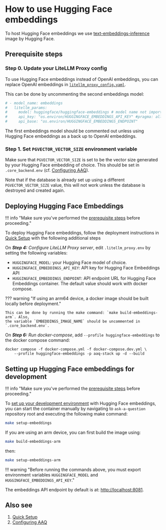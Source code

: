 # How to use Hugging Face embeddings

To host Hugging Face embeddings we use
[text-embeddings-inference](https://github.com/huggingface/text-embeddings-inference)
image by Hugging Face.

## Prerequisite steps

### Step 0. Update your LiteLLM Proxy config

To use Hugging Face embeddings instead of OpenAI embeddings, you can replace OpenAI
embeddings in [`litellm_proxy_config.yaml`](https://github.com/IDinsight/ask-a-question/blob/main/deployment/docker-compose/litellm_proxy_config.yaml).

This can be done by uncommenting the second embeddings model:

```yaml
# - model_name: embeddings
#   litellm_params:
#     model: huggingface/huggingface-embeddings # model name not important
#     api_key: "os.environ/HUGGINGFACE_EMBEDDINGS_API_KEY" #pragma: allowlist secret
#     api_base: "os.environ/HUGGINGFACE_EMBEDDINGS_ENDPOINT"
```

The first embeddings model should be commented out unless using Hugging Face embeddings
as a back up to OpenAI embeddings.

### Step 1. Set `PGVECTOR_VECTOR_SIZE` environment variable

Make sure that `PGVECTOR_VECTOR_SIZE` is set to be the vector size generated by your
Hugging Face embedding of choice. This should be set in `.core_backend.env` (cf.
[Configuring AAQ](../../deployment/config-options.md)).

Note that if the database is already set up using a different `PGVECTOR_VECTOR_SIZE`
value, this will not work unless the database is destroyed and created again.

## Deploying Hugging Face Embeddings

!!! info "Make sure you've performed the [prerequisite steps](#prerequisite-steps) before proceeding."

To deploy Hugging Face embeddings, follow the deployment instructions in [Quick
Setup](../../deployment/quick-setup.md) with the following additional steps

On _**Step 4:** Configure LiteLLM Proxy server_, edit `.litellm_proxy.env` by setting the following variables:

- `HUGGINGFACE_MODEL`: your Hugging Face model of choice.
- `HUGGINGFACE_EMBEDDINGS_API_KEY`: API key for Hugging Face Embeddings API
- `HUGGINGFACE_EMBEDDINGS_ENDPOINT`: API endpoint URL for Hugging Face Embeddings
    container. The default value should work with docker compose.

??? warning "If using an arm64 device, a docker image should be built locally before deployment."

    This can be done by running the make command: `make build-embeddings-arm`. Also,
    the variable `EMBEDDINGS_IMAGE_NAME` should be uncommented in `.core_backend.env`.

On _**Step 6:** Run docker-compose_, add `--profile huggingface-embeddings` to the
docker compose command:

```shell
docker compose -f docker-compose.yml -f docker-compose.dev.yml \
    --profile huggingface-embeddings -p aaq-stack up -d --build
```

## Setting up Hugging Face embeddings for development

!!! info "Make sure you've performed the [prerequisite steps](#prerequisite-steps) before proceeding."

To [set up your development environment](../../develop/setup.md) with Hugging Face embeddings, you can start the container
manually by navigating to `ask-a-question` repository root and executing the following make command:

```bash
make setup-embeddings
```

If you are using an arm device, you can first build the image using:

```bash
make build-embeddings-arm
```

then:

```bash
make setup-embeddings-arm
```


!!! warning "Before running the commands above, you must export environment variables `HUGGINGFACE_MODEL` and `HUGGINGFACE_EMBEDDINGS_API_KEY`."

The embeddings API endpoint by default is at: [http://localhost:8081](http://localhost:8081).


## Also see

1. [Quick Setup]("../../deployment/quick-setup.md")
2. [Configuring AAQ]("../../deployment/config-options.md")

